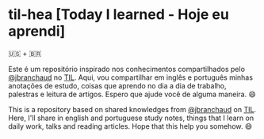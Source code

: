 # til-hea [Today I learned - Hoje eu aprendi]

:us: +  :brazil:

Este é um repositório inspirado nos conhecimentos compartilhados pelo [@jbranchaud](https://github.com/jbranchaud) no [TIL](https://github.com/jbranchaud/til). Aqui, vou compartilhar em inglês e português minhas anotações de estudo, coisas que aprendo no dia a dia de trabalho, palestras e leitura de artigos. Espero que ajude você de alguma maneira. :smile:

This is a repository based on shared knowledges from [@jbranchaud](https://github.com/jbranchaud) on [TIL](https://github.com/jbranchaud/til). Here, I'll share in english and portuguese study notes, things that I learn on daily work, talks and reading articles. Hope that this help you somehow. :smile:
